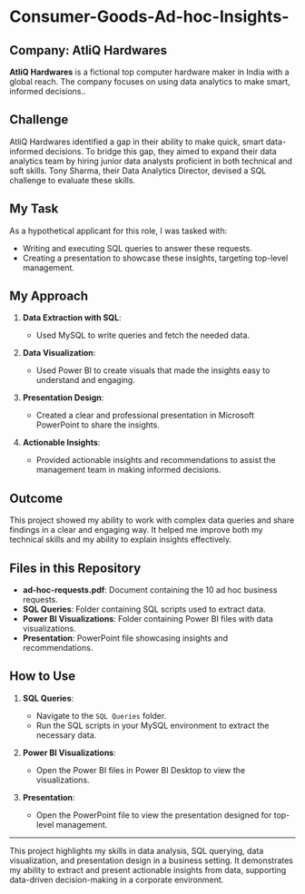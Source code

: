 # Consumer-Goods-Ad-hoc-Insights-


## Company: AtliQ Hardwares

**AtliQ Hardwares** is a fictional top computer hardware maker in India with a global reach. The company focuses on using data analytics to make smart, informed decisions..

## Challenge

AtliQ Hardwares identified a gap in their ability to make quick, smart data-informed decisions. To bridge this gap, they aimed to expand their data analytics team by hiring junior data analysts proficient in both technical and soft skills. Tony Sharma, their Data Analytics Director, devised a SQL challenge to evaluate these skills.

## My Task

As a hypothetical applicant for this role, I was tasked with:

- Writing and executing SQL queries to answer these requests.
- Creating a presentation to showcase these insights, targeting top-level management.

## My Approach

1. **Data Extraction with SQL**:
   - Used MySQL to write queries and fetch the needed data.
   
2. **Data Visualization**:
   - Used Power BI to create visuals that made the insights easy to understand and engaging.
   
3. **Presentation Design**:
   - Created a clear and professional presentation in Microsoft PowerPoint to share the insights.
   
4. **Actionable Insights**:
   - Provided actionable insights and recommendations to assist the management team in making informed decisions.

## Outcome

This project showed my ability to work with complex data queries and share findings in a clear and engaging way. It helped me improve both my technical skills and my ability to explain insights effectively.

## Files in this Repository

- **ad-hoc-requests.pdf**: Document containing the 10 ad hoc business requests.
- **SQL Queries**: Folder containing SQL scripts used to extract data.
- **Power BI Visualizations**: Folder containing Power BI files with data visualizations.
- **Presentation**: PowerPoint file showcasing insights and recommendations.

## How to Use

1. **SQL Queries**:
   - Navigate to the `SQL Queries` folder.
   - Run the SQL scripts in your MySQL environment to extract the necessary data.
   
2. **Power BI Visualizations**:
   - Open the Power BI files in Power BI Desktop to view the visualizations.
   
3. **Presentation**:
   - Open the PowerPoint file to view the presentation designed for top-level management.


---

This project highlights my skills in data analysis, SQL querying, data visualization, and presentation design in a business setting. It demonstrates my ability to extract and present actionable insights from data, supporting data-driven decision-making in a corporate environment.
